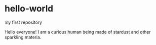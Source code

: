 # hello-world
my first repository

Hello everyone! I am a curious human being made of stardust and other sparkling materia.
